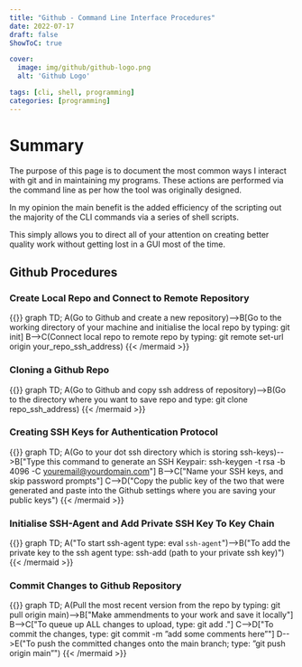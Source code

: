 ```yaml
---
title: "Github - Command Line Interface Procedures"
date: 2022-07-17
draft: false
ShowToC: true

cover:
  image: img/github/github-logo.png
  alt: 'Github Logo'

tags: [cli, shell, programming]
categories: [programming]
---
```


# Summary

The purpose of this page is to document the most common ways I interact with git and in maintaining my programs. These actions are performed via the command line as per how the tool was originally designed.

In my opinion the main benefit is the added efficiency of the scripting out the majority of the CLI commands via a series of shell scripts.

This simply allows you to direct all of your attention on creating better quality work without getting lost in a GUI most of the time.

## Github Procedures

### Create Local Repo and Connect to Remote Repository

{{<mermaid>}}
graph TD;
    A(Go to Github and create a new repository)-->B[Go to the working directory of your machine and initialise the local repo by typing: git init]
    B-->C(Connect local repo to remote repo by typing: git remote set-url origin your_repo_ssh_address)
{{< /mermaid >}}

### Cloning a Github Repo

{{<mermaid>}}
graph TD;
    A(Go to Github and copy ssh address of repository)-->B(Go to the directory where you want to save repo and type: git clone repo_ssh_address)
{{< /mermaid >}}

### Creating SSH Keys for Authentication Protocol


{{<mermaid>}}
graph TD;
    A(Go to your dot ssh directory which is storing ssh-keys)-->B["Type this command to generate an SSH Keypair: ssh-keygen -t rsa -b 4096 -C youremail@yourdomain.com"]
    B-->C["Name your SSH keys, and skip password prompts"]
    C-->D("Copy the public key of the two that were generated and paste
into the Github settings where you are saving your public keys")
{{< /mermaid >}}
</div>


### Initialise SSH-Agent and Add Private SSH Key To Key Chain

{{<mermaid>}}
graph TD;
    A("To start ssh-agent type: eval `ssh-agent`")-->B("To add the private key to the ssh agent type: ssh-add (path to your private ssh key)")
{{< /mermaid >}}

### Commit Changes to Github Repository

{{<mermaid>}}
graph TD;
    A(Pull the most recent version from the repo by typing: git pull origin main)-->B["Make ammendments to your work and save it locally"]
    B-->C["To queue up ALL changes to upload, type: git add ."]
    C-->D["To commit the changes, type: git commit -m ”add some comments here”"]
    D-->E("To push the committed changes onto the main branch; type: ”git push origin main”")
{{< /mermaid >}}
